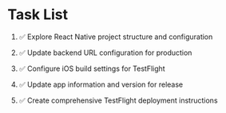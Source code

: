 # Task List

1. ✅ Explore React Native project structure and configuration

2. ✅ Update backend URL configuration for production

3. ✅ Configure iOS build settings for TestFlight

4. ✅ Update app information and version for release

5. ✅ Create comprehensive TestFlight deployment instructions



